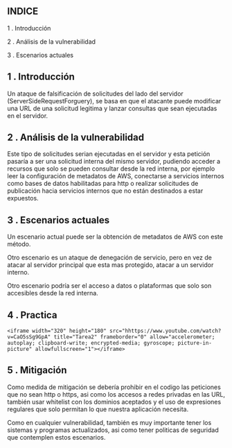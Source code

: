 ## INDICE

1 . Introducción

2 . Análisis de la vulnerabilidad

3 . Escenarios actuales



## 1 . Introducción

Un ataque de falsificación de solicitudes del lado del servidor (ServerSideRequestForguery), se basa en que el atacante puede modificar una URL de una solicitud legitima y lanzar consultas que sean ejecutadas en el servidor.





## 2 . Análisis de la vulnerabilidad

Este tipo de solicitudes serian ejecutadas en el servidor y esta petición pasaría a ser una solicitud interna del mismo servidor, pudiendo acceder a recursos que solo se pueden consultar desde la red interna, por ejemplo leer la configuración de metadatos de AWS, conectarse a servicios internos como bases de datos habilitadas para http o realizar solicitudes de publicación hacia servicios internos que no están destinados a estar expuestos.





## 3 . Escenarios actuales

Un escenario actual puede ser la obtención de metadatos de AWS con este método.

Otro escenario es un ataque de denegación de servicio, pero en vez de atacar al servidor principal que esta mas protegido, atacar a un servidor interno.

Otro escenario podría ser el acceso a datos o plataformas que solo son accesibles desde la red interna.



## 4 . Practica

```
<iframe width="320" height="180" src="hhttps://www.youtube.com/watch?v=CaO5sSg9GpA" title="Tarea2" frameborder="0" allow="accelerometer; autoplay; clipboard-write; encrypted-media; gyroscope; picture-in-picture" allowfullscreen="1"></iframe>
```





## 5 . Mitigación

Como medida de mitigación se debería prohibir en el codigo las peticiones que no sean http o https, asi como los accesos a redes privadas en las URL, también usar whitelist con los dominios aceptados y el uso de expresiones regulares que solo permitan lo que nuestra aplicación necesita.

Como en cualquier vulnerabilidad, también es muy importante tener los sistemas y programas actualizados, asi como tener politicas de seguridad que contemplen estos escenarios.







